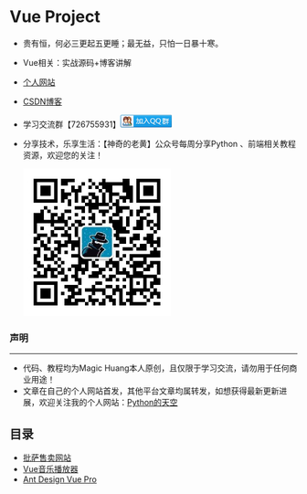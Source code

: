 # Vue Project

- 贵有恒，何必三更起五更睡；最无益，只怕一日暴十寒。

- Vue相关：实战源码+博客讲解

- [个人网站](http://pythonsky.cn/ "Python的天空")

- [CSDN博客](https://blog.csdn.net/hzw6991 "神奇的老黄")

- 学习交流群【726755931】[![image](https://github.com/MH-Blog/Pictures/raw/master/qqgroup.png)](https://jq.qq.com/?wv=1027&k=5vfXUJ0"QQ交流群")

- 分享技术，乐享生活：【神奇的老黄】公众号每周分享Python 、前端相关教程资源，欢迎您的关注！

  ![image](https://github.com/MH-Blog/Pictures/raw/master/MH-Blog.jpg)

### 声明

------

- 代码、教程均为Magic Huang本人原创，且仅限于学习交流，请勿用于任何商业用途！
- 文章在自己的个人网站首发，其他平台文章均属转发，如想获得最新更新进展，欢迎关注我的个人网站：[Python的天空](http://pythonsky.cn/)



## 目录

- [批萨售卖网站](https://github.com/MH-Blog/Vue/tree/master/Pizza)
- [Vue音乐播放器](https://github.com/MH-Blog/Vue/tree/master/vue-music)
- [Ant Design Vue Pro](https://github.com/MH-Blog/Vue/tree/master/ant-design)

